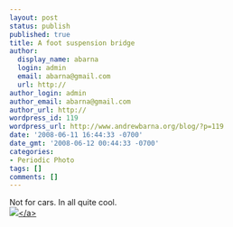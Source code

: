 ```yaml
---
layout: post
status: publish
published: true
title: A foot suspension bridge
author:
  display_name: abarna
  login: admin
  email: abarna@gmail.com
  url: http://
author_login: admin
author_email: abarna@gmail.com
author_url: http://
wordpress_id: 119
wordpress_url: http://www.andrewbarna.org/blog/?p=119
date: '2008-06-11 16:44:33 -0700'
date_gmt: '2008-06-12 00:44:33 -0700'
categories:
- Periodic Photo
tags: []
comments: []
---
```

<p>Not for cars. In all quite cool.<br &#47;><a href="http:&#47;&#47;andrewbarna.org&#47;photos&#47;gallery&#47;main.php?g2_view=core.DownloadItem&g2_itemId=16752"><img src="http:&#47;&#47;andrewbarna.org&#47;photos&#47;gallery&#47;main.php?g2_view=core.DownloadItem&g2_itemId=16753&g2_serialNumber=2"><&#47;a></p>
